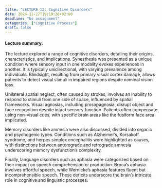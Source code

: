 ```yaml
---
title: "LECTURE 12: Cognitive Disorders"
date: 2024-12-27T19:19:26+02:00
deadline: "No assignment"
categories: ["Cognitive Process"]
draft: false
---
```


#### Lecture summary:

The lecture explored a range of cognitive disorders, detailing their origins, characteristics, and implications. Synesthesia was presented as a unique condition where sensory input in one modality evokes experiences in another. It is typically unidirectional, with varying prevalence among individuals. Blindsight, resulting from primary visual cortex damage, allows patients to detect visual stimuli in impaired regions despite nominal vision loss.

Unilateral spatial neglect, often caused by strokes, involves an inability to respond to stimuli from one side of space, influenced by spatial frameworks. Visual agnosias, including prosopagnosia, disrupt object and face recognition despite intact sensory function. Patients often compensate using non-visual cues, with specific brain areas like the fusiform face area implicated.

Memory disorders like amnesia were also discussed, divided into organic and psychogenic types. Conditions such as Alzheimer’s, Korsakoff syndrome, and herpes simplex encephalitis were highlighted as causes, with distinctions between anterograde and retrograde amnesia underscoring memory dysfunction’s complexity.

Finally, language disorders such as aphasia were categorized based on their impact on speech comprehension or production. Broca’s aphasia involves effortful speech, while Wernicke’s aphasia features fluent but incomprehensible speech. These deficits underscore the brain’s intricate role in cognitive and linguistic processes.